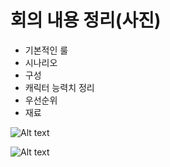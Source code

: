 # 회의 내용 정리(사진)

* 기본적인 룰
* 시나리오
* 구성
* 캐릭터 능력치 정리
* 우선순위
* 재료 


![Alt text](https://postfiles.pstatic.net/MjAxODExMjJfMTQz/MDAxNTQyODkzMzMyMTc4.Jl-76FSht1BDr7IhXaHpkK4p4yMlCGDN1iQ--VyJejAg.FBRBlgjyrsnrXeyfYG0d9Y6w3qQn20nQVei5u9T4G6og.JPEG.iju1633/%EB%A3%B0.jpg?type=w773)


![Alt text](https://postfiles.pstatic.net/MjAxODExMjJfNjUg/MDAxNTQyODkzMzMyNzI3.kiDJgBA8j6Jv061C3qqAGoNaMdaGYOFfk1xLLD0UUW0g.Ue2_ihVXVRxLI9FeovcoUBBMXhG09XAI-Z-yGp3OqIgg.JPEG.iju1633/%EB%B3%B4%EB%93%9C%EA%B2%8C%EC%9E%84_%ED%9A%8C%EC%9D%98%EB%A1%9D_%EC%A0%95%EB%A6%AC.jpg?type=w773)
